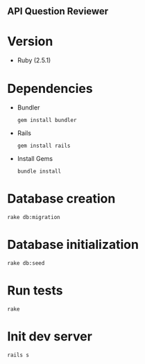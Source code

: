 ## API Question Reviewer

# Version
 * Ruby (2.5.1)

# Dependencies
 * Bundler
    ```
    gem install bundler
 * Rails
    ```
    gem install rails
 * Install Gems
    ```
    bundle install

# Database creation
    rake db:migration
    
# Database initialization
    rake db:seed

# Run tests
    rake
    
# Init dev server
    rails s
